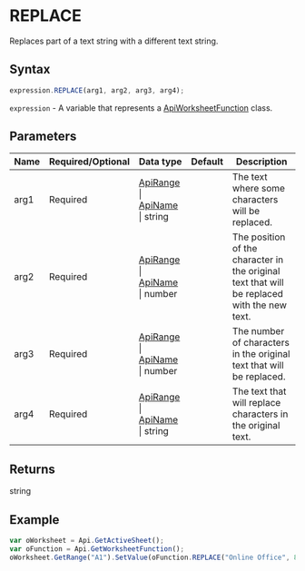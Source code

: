 # REPLACE

Replaces part of a text string with a different text string.

## Syntax

```javascript
expression.REPLACE(arg1, arg2, arg3, arg4);
```

`expression` - A variable that represents a [ApiWorksheetFunction](../ApiWorksheetFunction.md) class.

## Parameters

| **Name** | **Required/Optional** | **Data type** | **Default** | **Description** |
| ------------- | ------------- | ------------- | ------------- | ------------- |
| arg1 | Required | [ApiRange](../../ApiRange/ApiRange.md) \| [ApiName](../../ApiName/ApiName.md) \| string |  | The text where some characters will be replaced. |
| arg2 | Required | [ApiRange](../../ApiRange/ApiRange.md) \| [ApiName](../../ApiName/ApiName.md) \| number |  | The position of the character in the original text that will be replaced with the new text. |
| arg3 | Required | [ApiRange](../../ApiRange/ApiRange.md) \| [ApiName](../../ApiName/ApiName.md) \| number |  | The number of characters in the original text that will be replaced. |
| arg4 | Required | [ApiRange](../../ApiRange/ApiRange.md) \| [ApiName](../../ApiName/ApiName.md) \| string |  | The text that will replace characters in the original text. |

## Returns

string

## Example



```javascript editor-xlsx
var oWorksheet = Api.GetActiveSheet();
var oFunction = Api.GetWorksheetFunction();
oWorksheet.GetRange("A1").SetValue(oFunction.REPLACE("Online Office", 8, 6, "portal"));
```
